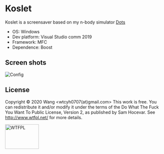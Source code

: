 # Koslet
 Koslet is a screensaver based on my n-body simulator [Dots](https://github.com/Satervalley/Dots)

* OS: Windows  
* Dev platform: Visual Studio comm 2019  
* Framework: MFC  
* Dependence: Boost
  
  
## Screen shots
![Config](../master/Screenshots/Config.png)
    
## License  

Copyright © 2020 Wang <wtcyh0707(at)gmail.com>
This work is free. You can redistribute it and/or modify it under the
terms of the Do What The Fuck You Want To Public License, Version 2,
as published by Sam Hocevar. See http://www.wtfpl.net/ for more details.  

<a href="http://www.wtfpl.net/"><img
       src="http://www.wtfpl.net/wp-content/uploads/2012/12/logo-220x1601.png"
       width="110" height="80" alt="WTFPL" /></a>
